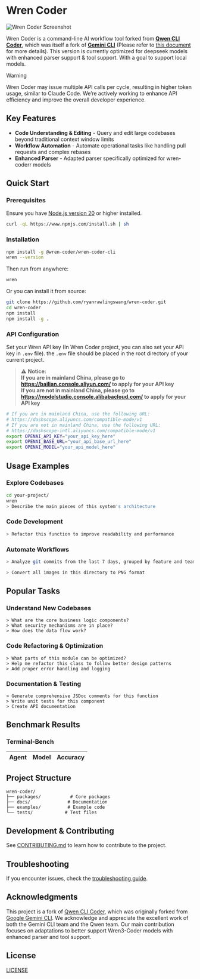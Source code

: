# Wren Coder

![Wren Coder Screenshot](./docs/assets/wren-screenshot.png)

Wren Coder is a command-line AI workflow tool forked from [**Qwen CLI Coder**](https://github.com/QwenLM/Qwen-Code), which was itself a fork of [**Gemini CLI**](https://github.com/google-gemini/gemini-cli) (Please refer to [this document](./README.gemini.md) for more details). This version is currently optimized for deepseek models with enhanced parser support & tool support. With a goal to support local models.

> [!WARNING]
> Wren Coder may issue multiple API calls per cycle, resulting in higher token usage, similar to Claude Code. We’re actively working to enhance API efficiency and improve the overall developer experience.

## Key Features

- **Code Understanding & Editing** - Query and edit large codebases beyond traditional context window limits
- **Workflow Automation** - Automate operational tasks like handling pull requests and complex rebases
- **Enhanced Parser** - Adapted parser specifically optimized for wren-coderr models

## Quick Start

### Prerequisites

Ensure you have [Node.js version 20](https://nodejs.org/en/download) or higher installed.

```bash
curl -qL https://www.npmjs.com/install.sh | sh
```

### Installation

```bash
npm install -g @wren-coder/wren-coder-cli
wren --version
```

Then run from anywhere:

```bash
wren
```

Or you can install it from source:

```bash
git clone https://github.com/ryanrawlingswang/wren-coder.git
cd wren-coder
npm install
npm install -g .
```

### API Configuration

Set your Wren API key (In Wren Coder project, you can also set your API key in `.env` file). the `.env` file should be placed in the root directory of your current project.

> ⚠️ **Notice:** <br>
> **If you are in mainland China, please go to <https://bailian.console.aliyun.com/> to apply for your API key** <br>
> **If you are not in mainland China, please go to <https://modelstudio.console.alibabacloud.com/> to apply for your API key**

```bash
# If you are in mainland China, use the following URL:
# https://dashscope.aliyuncs.com/compatible-mode/v1
# If you are not in mainland China, use the following URL:
# https://dashscope-intl.aliyuncs.com/compatible-mode/v1
export OPENAI_API_KEY="your_api_key_here"
export OPENAI_BASE_URL="your_api_base_url_here"
export OPENAI_MODEL="your_api_model_here"
```

## Usage Examples

### Explore Codebases

```sh
cd your-project/
wren
> Describe the main pieces of this system's architecture
```

### Code Development

```sh
> Refactor this function to improve readability and performance
```

### Automate Workflows

```sh
> Analyze git commits from the last 7 days, grouped by feature and team member
```

```sh
> Convert all images in this directory to PNG format
```

## Popular Tasks

### Understand New Codebases

```text
> What are the core business logic components?
> What security mechanisms are in place?
> How does the data flow work?
```

### Code Refactoring & Optimization

```text
> What parts of this module can be optimized?
> Help me refactor this class to follow better design patterns
> Add proper error handling and logging
```

### Documentation & Testing

```text
> Generate comprehensive JSDoc comments for this function
> Write unit tests for this component
> Create API documentation
```

## Benchmark Results

### Terminal-Bench

| Agent | Model | Accuracy |
| ----- | ----- | -------- |

## Project Structure

```
wren-coder/
├── packages/           # Core packages
├── docs/              # Documentation
├── examples/          # Example code
└── tests/            # Test files
```

## Development & Contributing

See [CONTRIBUTING.md](./CONTRIBUTING.md) to learn how to contribute to the project.

## Troubleshooting

If you encounter issues, check the [troubleshooting guide](docs/troubleshooting.md).

## Acknowledgments

This project is a fork of [Qwen CLI Coder](https://github.com/QwenLM/Qwen-Code), which was originally forked from [Google Gemini CLI](https://github.com/google-gemini/gemini-cli). We acknowledge and appreciate the excellent work of both the Gemini CLI team and the Qwen team. Our main contribution focuses on adaptations to better support Wren3-Coder models with enhanced parser and tool support.

## License

[LICENSE](./LICENSE)
